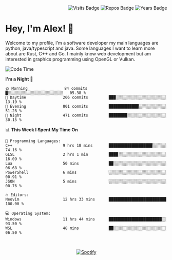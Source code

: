<p align="right">
  <img src="https://badges.pufler.dev/visits/Alextibtab/Alextibtab" alt="Visits Badge">
  <img src="https://badges.pufler.dev/repos/Alextibtab/" alt="Repos Badge">
  <img src="https://badges.pufler.dev/years/Alextibtab/" alt="Years Badge">
</p>

<h1 align="left">Hey, I'm Alex! 💽 </h1>

Welcome to my profile, I'm a software developer my main languages are python, java/typescript and java. Some languages I want to learn more about are Rust, C++ and Go. I mainly know web development but am interested in graphics programming using OpenGL or Vulkan.

<!--START_SECTION:waka-->
![Code Time](http://img.shields.io/badge/Code%20Time-61%20hrs%2024%20mins-blue)

**I'm a Night 🦉** 

```text
🌞 Morning                84 commits          █░░░░░░░░░░░░░░░░░░░░░░░░   05.38 % 
🌆 Daytime                206 commits         ███░░░░░░░░░░░░░░░░░░░░░░   13.19 % 
🌃 Evening                801 commits         █████████████░░░░░░░░░░░░   51.28 % 
🌙 Night                  471 commits         ████████░░░░░░░░░░░░░░░░░   30.15 % 
```


📊 **This Week I Spent My Time On** 

```text
💬 Programming Languages: 
C++                      9 hrs 18 mins       ███████████████████░░░░░░   74.16 % 
GLSL                     2 hrs 1 min         ████░░░░░░░░░░░░░░░░░░░░░   16.09 % 
Lua                      50 mins             ██░░░░░░░░░░░░░░░░░░░░░░░   06.68 % 
PowerShell               6 mins              ░░░░░░░░░░░░░░░░░░░░░░░░░   00.91 % 
JSON                     5 mins              ░░░░░░░░░░░░░░░░░░░░░░░░░   00.76 % 

🔥 Editors: 
Neovim                   12 hrs 33 mins      █████████████████████████   100.00 % 

💻 Operating System: 
Windows                  11 hrs 44 mins      ███████████████████████░░   93.50 % 
WSL                      48 mins             ██░░░░░░░░░░░░░░░░░░░░░░░   06.50 % 
```


<!--END_SECTION:waka-->
&nbsp;<div align="center">
  [![Spotify](https://spotify-now-playing-wine-six.vercel.app/api/spotify?border_color=ffffff)](https://open.spotify.com/user/pmo1v2ejnt42kgp5jar5drtag)
</div>

